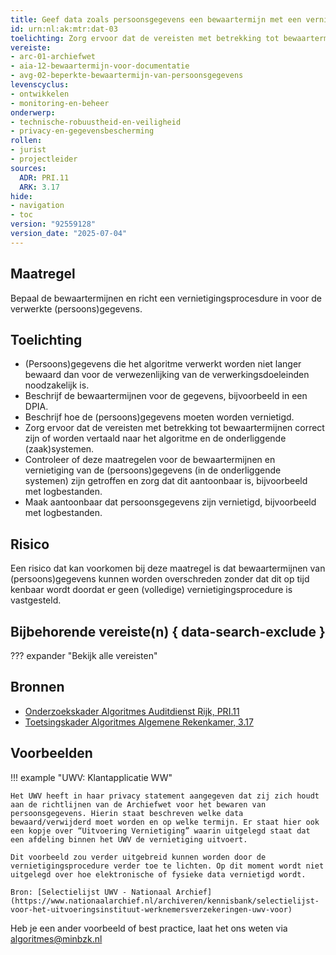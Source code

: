 ```yaml
---
title: Geef data zoals persoonsgegevens een bewaartermijn met een vernietigingsprocedure
id: urn:nl:ak:mtr:dat-03
toelichting: Zorg ervoor dat de vereisten met betrekking tot bewaartermijnen en de vernietiging correct zijn of worden vertaald naar het algoritme en de onderliggende systemen. Controleer of deze maatregelen zijn getroffen en zorg dat dit aantoonbaar is.
vereiste:
- arc-01-archiefwet
- aia-12-bewaartermijn-voor-documentatie
- avg-02-beperkte-bewaartermijn-van-persoonsgegevens
levenscyclus:
- ontwikkelen
- monitoring-en-beheer
onderwerp:
- technische-robuustheid-en-veiligheid
- privacy-en-gegevensbescherming
rollen:
- jurist
- projectleider
sources:
  ADR: PRI.11
  ARK: 3.17
hide:
- navigation
- toc
version: "92559128"
version_date: "2025-07-04"
---
```


<!-- tags -->

## Maatregel

Bepaal de bewaartermijnen en richt een vernietigingsprocesdure in voor de verwerkte (persoons)gegevens.

## Toelichting

- (Persoons)gegevens die het algoritme verwerkt worden niet langer bewaard dan voor de verwezenlijking van de
verwerkingsdoeleinden noodzakelijk is.
- Beschrijf de bewaartermijnen voor de gegevens, bijvoorbeeld in een DPIA.
- Beschrijf hoe de (persoons)gegevens moeten worden vernietigd.
- Zorg ervoor dat de vereisten met betrekking tot bewaartermijnen correct zijn of worden vertaald naar het algoritme en de onderliggende (zaak)systemen.
- Controleer of deze maatregelen voor de bewaartermijnen en vernietiging van de (persoons)gegevens (in de onderliggende systemen) zijn getroffen en zorg dat dit aantoonbaar is, bijvoorbeeld met logbestanden.
- Maak aantoonbaar dat persoonsgegevens zijn vernietigd, bijvoorbeeld met logbestanden.

## Risico
Een risico dat kan voorkomen bij deze maatregel is dat bewaartermijnen van (persoons)gegevens kunnen worden overschreden zonder dat dit op tijd kenbaar wordt doordat er geen (volledige) vernietigingsprocedure is vastgesteld.

## Bijbehorende vereiste(n) { data-search-exclude }
??? expander "Bekijk alle vereisten"
    <!-- list_vereisten_on_maatregelen_page -->

## Bronnen

- [Onderzoekskader Algoritmes Auditdienst Rijk, PRI.11](https://www.rijksoverheid.nl/documenten/rapporten/2023/07/11/onderzoekskader-algoritmes-adr-2023)
- [Toetsingskader Algoritmes Algemene Rekenkamer, 3.17](https://www.rekenkamer.nl/onderwerpen/algoritmes/documenten/publicaties/2024/05/15/het-toetsingskader-aan-de-slag)


## Voorbeelden

!!! example "UWV: Klantapplicatie WW"

    Het UWV heeft in haar privacy statement aangegeven dat zij zich houdt aan de richtlijnen van de Archiefwet voor het bewaren van persoonsgegevens. Hierin staat beschreven welke data bewaard/verwijderd moet worden en op welke termijn. Er staat hier ook een kopje over “Uitvoering Vernietiging” waarin uitgelegd staat dat een afdeling binnen het UWV de vernietiging uitvoert.

    Dit voorbeeld zou verder uitgebreid kunnen worden door de vernietigingsprocedure verder toe te lichten. Op dit moment wordt niet uitgelegd over hoe elektronische of fysieke data vernietigd wordt.

    Bron: [Selectielijst UWV - Nationaal Archief](https://www.nationaalarchief.nl/archiveren/kennisbank/selectielijst-voor-het-uitvoeringsinstituut-werknemersverzekeringen-uwv-voor)

Heb je een ander voorbeeld of best practice, laat het ons weten via [algoritmes@minbzk.nl](mailto:algoritmes@minbzk.nl)
